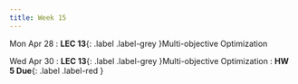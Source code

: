 ```yaml
---
title: Week 15
---
```


Mon Apr 28
: **LEC 13**{: .label .label-grey }Multi-objective Optimization

Wed Apr 30
: **LEC 13**{: .label .label-grey }Multi-objective Optimization
: **HW 5 Due**{: .label .label-red }